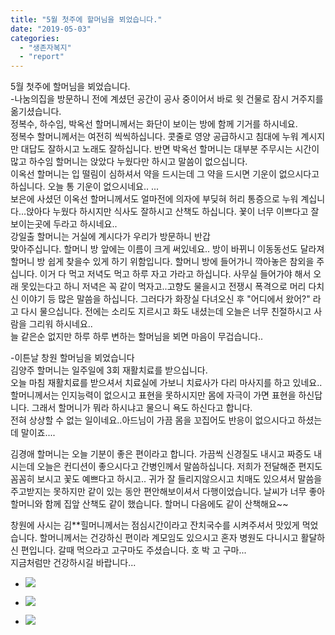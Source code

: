 ```yaml
---
title: "5월 첫주에 할머님을 뵈었습니다."
date: "2019-05-03"
categories: 
  - "생존자복지"
  - "report"
---
```


5월 첫주에 할머님을 뵈었습니다.  
\-나눔의집을 방문하니 전에 계셨던 공간이 공사 중이어서 바로 윗 건물로 잠시 거주지를 옮기셨습니다.  
정복수, 하수임, 박옥선 할머니께서는 화단이 보이는 방에 함께 기거를 하시네요.  
정복수 할머니께서는 여전히 씩씩하십니다. 콧줄로 영양 공급하시고 침대에 누워 계시지만 대답도 잘하시고 노래도 잘하십니다. 반면 박옥선 할머니는 대부분 주무시는 시간이 많고 하수임 할머니는 앉았다 누웠다만 하시고 말씀이 없으십니다.  
이옥선 할머니는 입 떨림이 심하셔서 약을 드시는데 그 약을 드시면 기운이 없으시다고 하십니다. 오늘 통 기운이 없으시네요.. ...  
보은에 사셨던 이옥선 할머니께서도 얼마전에 의자에 부딪혀 허리 통증으로 누워 계십니다...앉아다 누웠다 하시지만 식사도 잘하시고 산책도 하십니다. 꾳이 너무 이쁘다고 잘 보이는곳에 두라고 하시네요..  
강일출 할머니는 거실에 계시다가 우리가 방문하니 반갑  
맞아주십니다. 할머니 방 앞에는 이름이 크게 써있네요.. 방이 바뀌니 이동동선도 달라져 할머니 방 쉽게 찾을수 있게 하기 위함입니다. 할머니 방에 들어가니 깍아놓은 참외을 주십니다. 이거 다 먹고 저녁도 먹고 하루 자고 가라고 하십니다. 사무실 들어가야 해서 오래 못있는다고 하니 저녁은 꼭 같이 먹자고..고향도 물을시고 전쟁시 폭격으로 머리 다치신 이야기 등 많은 말씀을 하십니다. 그러다가 화장실 다녀오신 후 "어디에서 왔어?" 라고 다시 물으십니다. 전에는 소리도 지르시고 화도 내셨는데 오늘은 너무 친절하시고 사람을 그리워 하시네요..  
늘 같은순 없지만 하루 하루 변하는 할머님을 뵈면 마음이 무겁습니다..

\-이튼날 창원 할머님을 뵈었습니다  
김양주 할머니는 일주일에 3회 재활치료를 받으십니다.  
오늘 마침 재활치료를 받으셔서 치료실에 가보니 치료사가 다리 마사지를 하고 있네요.. 할머니께서는 인지능력이 없으시고 표현을 못하시지만 몸에 자극이 가면 표현을 하신답니다. 그래서 할머니가 뭐라 하시냐고 물으니 욕도 하신다고 합니다.  
전혀 상상할 수 없는 일이네요..아드님이 가끔 몸을 꼬집어도 반응이 없으시다고 하셨는데 말이죠....

김경애 할머니는 오늘 기분이 좋은 편이라고 합니다. 가끔씩 신경질도 내시고 짜증도 내시는데 오늘은 컨디션이 좋으시다고 간병인께서 말씀하십니다. 저희가 전달해준 편지도 꼼꼼히 보시고 꽃도 예쁘다고 하시고.. 귀가 잘 들리지않으시고 치매도 있으셔서 말씀을 주고받지는 못하지만 같이 있는 동안 편안해보이셔서 다행이었습니다. 날씨가 너무 좋아 할머니와 함께 집앞 산책도 같이 했습니다. 할머니 다음에도 같이 산책해요~~

창원에 사시는 김\*\*힐머니께서는 점심시간이라고 잔치국수를 시켜주셔서 맛있게 먹었습니다. 할머니께서는 건강하신 편이라 계모임도 있으시고 혼자 병원도 다니시고 활달하신 편입니다. 갈때 먹으라고 고구마도 주셨습니다. 호 박 고 구마...  
지금처럼만 건강하시길 바랍니다...

- ![](http://womenandwar.net/kr/wp-content/uploads/2019/05/김경애할머니-1024x576.png)
    
- ![](http://womenandwar.net/kr/wp-content/uploads/2019/05/5월-정기방문사진이옥선할머니-1024x576.jpg)
    
- ![](http://womenandwar.net/kr/wp-content/uploads/2019/05/김양주할머니-1024x576.png)
